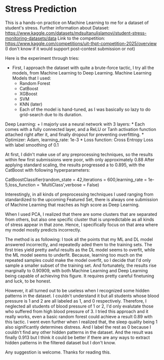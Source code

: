 <h1>Stress Prediction</h1>

This is a hands-on practice on Machine Learning to me for a dataset of student's stress.
Further information about Dataset: https://www.kaggle.com/datasets/mdsultanulislamovi/student-stress-monitoring-datasets/data
Link to the competition: https://www.kaggle.com/competitions/uit-thpt-competition-2025/overview (I don't know if it would support post-contest submission or not)

Here is the experiment through tries:

- First, I approach the dataset with quite a brute-force tactic, I try all the models, from Machine Learning to Deep Learning.
Machine Learning Models that I used:
    + Random Forest
    + CatBoost
    + XGBoost
    + SVM
    + KNN (later)
    * Each of the model is hand-tuned, as I was basically so lazy to do grid-search due to its duration.

Deep Learning:
    + I majorly use a neural network with 3 layers:
    * Each comes with a fully connected layer, and a ReLU or Tanh activation function attached right after it, and finally dropout for preventing overfitting.
    * Optimizer: Adam, learning_rate: 1e-3
    * Loss function: Cross Entropy Loss with label smoothing of 0.1

At first, I didn't make use of any preprocessing techniques, so the results within few first submissions were poor, with only approximately 0.88
After applying standard scaling, the results progressed a to 0.895, with the CatBoost with following hyperparameters:   

CatBoostClassifier(random_state = 42,iterations = 600,learning_rate = 1e-5,loss_function = 'MultiClass',verbose = False)

Interestingly, in all kinds of preprocessing techniques I used ranging from standardized to the upcoming Featured Set, there is always one submission of Machine Learning that reaches as high score as Deep Learning.

When I used PCA, I realized that there are some clusters that are separated from others, but also one specific cluster that is unpredictable as all kinds of stress appear in that zone. Hence, I specifically focus on that area where my model mostly predicts incorrectly.

The method is as following: I took all the points that my ML and DL model answered incorrectly, and repeatedly aded them to the training sets. The first tries yield pretty awful results as the DL model seems to overfit, while the ML model seems to underfit. Because, learning too much on the repeated samples could make the model overfit, so I decide that I'd only sample a smaller subset of the training set. And fortunately, the results rise marginally to 0.90909, with both Machine Learning and Deep Learning being capable of achieving this figure. It requires pretty careful finetuning and luck, to be honest.

However, it all turned out to be useless when I recognized some hidden patterns in the dataset. I couldn't understand it but all students whose blood pressure is 1 and 2 are all labeled as 1, and 0 respectively. Therefore, I neglected all students of blood pressure of 1 or 2, I'd only evalutate those who suffered from high blood pressure of 3. I tried this approach and it really works, even a basic random forest could achieve a result 0.89 with this tactic. I went even further when I realized that, the sleep quality being 1 also significantly determines distress. And I label the rest as 0 because I couldn't find any other hidden patterns in the dataset. And the result was finally 0.913 but I think it could be better if there are any ways to extract hidden patterns in the filtered dataset but I don't know.

Any suggestion is welcome. Thanks for reading this.
    
